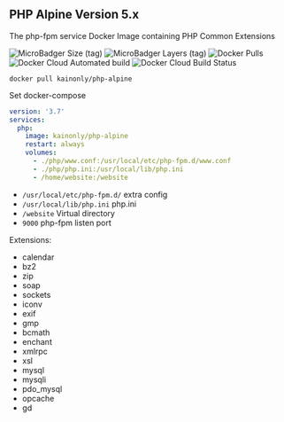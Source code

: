 ## PHP Alpine Version 5.x

The php-fpm service Docker Image containing PHP Common Extensions

![MicroBadger Size (tag)](https://img.shields.io/microbadger/image-size/kainonly/php-alpine/5.svg)
![MicroBadger Layers (tag)](https://img.shields.io/microbadger/layers/kainonly/php-alpine/5.svg?style=flat-square)
![Docker Pulls](https://img.shields.io/docker/pulls/kainonly/php-alpine.svg?style=flat-square)
![Docker Cloud Automated build](https://img.shields.io/docker/cloud/automated/kainonly/php-alpine.svg?style=flat-square)
![Docker Cloud Build Status](https://img.shields.io/docker/cloud/build/kainonly/php-alpine.svg?style=flat-square)

```shell
docker pull kainonly/php-alpine
```

Set docker-compose

```yaml
version: '3.7'
services:
  php:
    image: kainonly/php-alpine
    restart: always
    volumes:
      - ./php/www.conf:/usr/local/etc/php-fpm.d/www.conf
      - ./php/php.ini:/usr/local/lib/php.ini
      - /home/website:/website
```

- `/usr/local/etc/php-fpm.d/` extra config
- `/usr/local/lib/php.ini` php.ini
- `/website` Virtual directory
- `9000` php-fpm listen port

Extensions:

- calendar
- bz2
- zip
- soap
- sockets
- iconv
- exif
- gmp
- bcmath
- enchant
- xmlrpc
- xsl
- mysql
- mysqli
- pdo_mysql
- opcache
- gd
